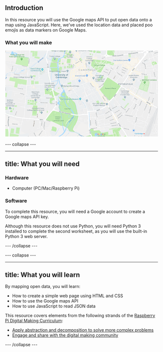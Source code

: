 ## Introduction

In this resource you will use the Google maps API to put open data onto a map using JavaScript. Here, we've used the location data and placed poo emojis as data markers on Google Maps.

### What you will make

![PooMap](images/poomap.gif)

--- collapse ---

---
title: What you will need
---

### Hardware

* Computer (PC/Mac/Raspberry Pi)

### Software

To complete this resource, you will need a Google account to create a Google maps API key.

Although this resource does not use Python, you will need Python 3 installed to complete the second worksheet, as you will use the built-in Python 3 web server.

--- /collapse ---

--- collapse ---

---
title: What you will learn
---

By mapping open data, you will learn:

- How to create a simple web page using HTML and CSS
- How to use the Google maps API
- How to use JavaScript to read JSON data

This resource covers elements from the following strands of the [Raspberry Pi Digital Making Curriculum](https://www.raspberrypi.org/curriculum/):

- [Apply abstraction and decomposition to solve more complex problems](https://www.raspberrypi.org/curriculum/programming/developer)
- [Engage and share with the digital making community](https://www.raspberrypi.org/curriculum/community-and-sharing/creator)

--- /collapse ---
